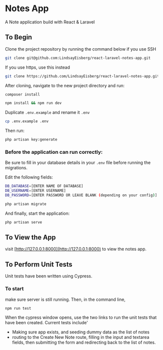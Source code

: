# Notes App

A Note application build with React & Laravel

## To Begin

Clone the project repository by running the command below if you use SSH

```bash
git clone git@github.com:LindsayEisberg/react-laravel-notes-app.git
```

If you use https, use this instead

```bash
git clone https://github.com/LindsayEisberg/react-laravel-notes-app.git
```

After cloning, navigate to the new project directory and run:

```bash
composer install
```

```bash
npm install && npm run dev
```

Duplicate `.env.example` and rename it `.env`
```bash
cp .env.example .env
```

Then run:

```bash
php artisan key:generate
```

### Before the application can run correctly:

Be sure to fill in your database details in your `.env` file before running the migrations.

Edit the following fields:
``` bash
DB_DATABASE=[ENTER NAME OF DATABASE]
DB_USERNAME=[ENTER USERNAME]
DB_PASSWORD=[ENTER PASSWORD OR LEAVE BLANK (depending on your config)]
```

```bash
php artisan migrate
```

And finally, start the application:

```bash
php artisan serve
```
## To View the App
visit [http://127.0.0.1:8000](http://127.0.0.1:8000) to view the notes app.

## To Perform Unit Tests
Unit tests have been written using Cypress.

### To start
make sure server is still running. Then, in the command line, 
```bash
npm run test
```
When the cypress window opens, use the two links to run the unit tests that have been created.  Current tests include'
* Making sure app exists, and seeding dummy data as the list of notes
* routing to the Create New Note route, filling in the input and textarea fields, then submitting the form and redirecting back to the list of notes.


